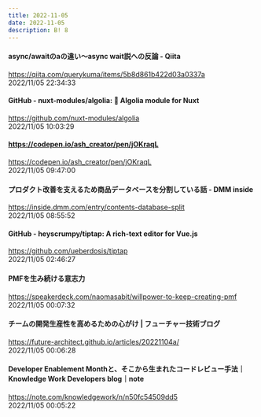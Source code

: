 ```yaml
---
title: 2022-11-05
date: 2022-11-05
description: B! 8
---
```


#### async/awaitのaの違い～async wait説への反論 - Qiita
https://qiita.com/querykuma/items/5b8d861b422d03a0337a<br>
2022/11/05 22:34:33<br>


#### GitHub - nuxt-modules/algolia: 🔎 Algolia module for Nuxt
https://github.com/nuxt-modules/algolia<br>
2022/11/05 10:03:29<br>


#### https://codepen.io/ash_creator/pen/jOKraqL
https://codepen.io/ash_creator/pen/jOKraqL<br>
2022/11/05 09:47:00<br>


#### プロダクト改善を支えるため商品データベースを分割している話 - DMM inside
https://inside.dmm.com/entry/contents-database-split<br>
2022/11/05 08:55:52<br>


#### GitHub - heyscrumpy/tiptap: A rich-text editor for Vue.js
https://github.com/ueberdosis/tiptap<br>
2022/11/05 02:46:27<br>


#### PMFを生み続ける意志力
https://speakerdeck.com/naomasabit/willpower-to-keep-creating-pmf<br>
2022/11/05 00:07:32<br>


#### チームの開発生産性を高めるための心がけ | フューチャー技術ブログ
https://future-architect.github.io/articles/20221104a/<br>
2022/11/05 00:06:28<br>


#### Developer Enablement Monthと、そこから生まれたコードレビュー手法｜Knowledge Work Developers blog｜note
https://note.com/knowledgework/n/n50fc54509dd5<br>
2022/11/05 00:05:22<br>


